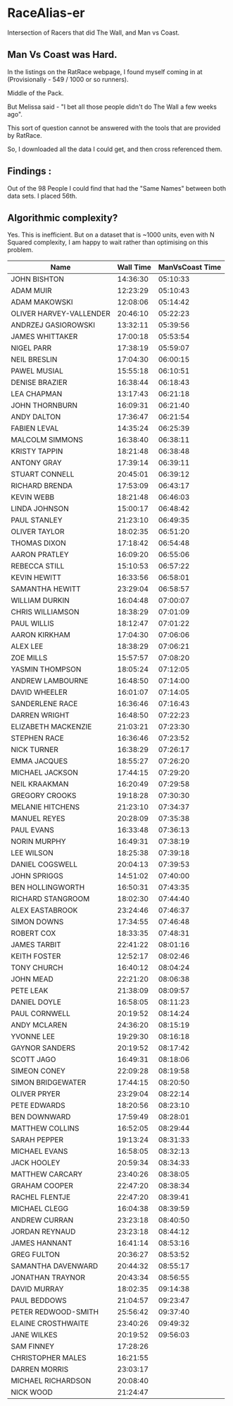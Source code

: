 # RaceAlias-er
Intersection of Racers that did The Wall, and Man vs Coast. 


## Man Vs Coast was Hard.
In the listings on the RatRace webpage, I found myself coming in at (Provisionally - 549 / 1000 or so runners). 

Middle of the Pack. 

But Melissa said - "I bet all those people didn't do The Wall a few weeks ago".

This sort of question cannot be answered with the tools that are provided by RatRace. 

So, I downloaded all the data I could get, and then cross referenced them.

## Findings : 
Out of the 98 People I could find that had the "Same Names" between both data sets. I placed 56th. 



## Algorithmic complexity? 
Yes. This is inefficient. But on a dataset that is ~1000 units, even with N Squared complexity, I am happy to wait rather than optimising on this problem. 


|Name| Wall Time | ManVsCoast Time|
| - | - | - |
|  JOHN BISHTON |  14:36:30 |  05:10:33 |
|  ADAM MUIR |  12:23:29 |  05:10:43 |
|  ADAM MAKOWSKI |  12:08:06 |  05:14:42 |
|  OLIVER HARVEY-VALLENDER |  20:46:10 |  05:22:23 |
|  ANDRZEJ GASIOROWSKI |  13:32:11 |  05:39:56 |
|  JAMES WHITTAKER |  17:00:18 |  05:53:54 |
|  NIGEL PARR |  17:38:19 |  05:59:07 |
|  NEIL BRESLIN |  17:04:30 |  06:00:15 |
|  PAWEL MUSIAL |  15:55:18 |  06:10:51 |
|  DENISE BRAZIER |  16:38:44 |  06:18:43 |
|  LEA CHAPMAN |  13:17:43 |  06:21:18 |
|  JOHN THORNBURN |  16:09:31 |  06:21:40 |
|  ANDY DALTON |  17:36:47 |  06:21:54 |
|  FABIEN LEVAL |  14:35:24 |  06:25:39 |
|  MALCOLM SIMMONS |  16:38:40 |  06:38:11 |
|  KRISTY TAPPIN |  18:21:48 |  06:38:48 |
|  ANTONY GRAY |  17:39:14 |  06:39:11 |
|  STUART CONNELL |  20:45:01 |  06:39:12 |
|  RICHARD BRENDA |  17:53:09 |  06:43:17 |
|  KEVIN WEBB |  18:21:48 |  06:46:03 |
|  LINDA JOHNSON |  15:00:17 |  06:48:42 |
|  PAUL STANLEY |  21:23:10 |  06:49:35 |
|  OLIVER TAYLOR |  18:02:35 |  06:51:20 |
|  THOMAS DIXON |  17:18:42 |  06:54:48 |
|  AARON PRATLEY |  16:09:20 |  06:55:06 |
|  REBECCA STILL |  15:10:53 |  06:57:22 |
|  KEVIN HEWITT |  16:33:56 |  06:58:01 |
|  SAMANTHA HEWITT |  23:29:04 |  06:58:57 |
|  WILLIAM DURKIN |  16:04:48 |  07:00:07 |
|  CHRIS WILLIAMSON |  18:38:29 |  07:01:09 |
|  PAUL WILLIS |  18:12:47 |  07:01:22 |
|  AARON KIRKHAM |  17:04:30 |  07:06:06 |
|  ALEX LEE |  18:38:29 |  07:06:21 |
|  ZOE MILLS |  15:57:57 |  07:08:20 |
|  YASMIN THOMPSON |  18:05:24 |  07:12:05 |
|  ANDREW LAMBOURNE |  16:48:50 |  07:14:00 |
|  DAVID WHEELER |  16:01:07 |  07:14:05 |
|  SANDERLENE RACE |  16:36:46 |  07:16:43 |
|  DARREN WRIGHT |  16:48:50 |  07:22:23 |
|  ELIZABETH MACKENZIE |  21:03:21 |  07:23:30 |
|  STEPHEN RACE |  16:36:46 |  07:23:52 |
|  NICK TURNER |  16:38:29 |  07:26:17 |
|  EMMA JACQUES |  18:55:27 |  07:26:20 |
|  MICHAEL JACKSON |  17:44:15 |  07:29:20 |
|  NEIL KRAAKMAN |  16:20:49 |  07:29:58 |
|  GREGORY CROOKS |  19:18:28 |  07:30:30 |
|  MELANIE HITCHENS |  21:23:10 |  07:34:37 |
|  MANUEL REYES |  20:28:09 |  07:35:38 |
|  PAUL EVANS |  16:33:48 |  07:36:13 |
|  NORIN MURPHY |  16:49:31 |  07:38:19 |
|  LEE WILSON |  18:25:38 |  07:39:18 |
|  DANIEL COGSWELL |  20:04:13 |  07:39:53 |
|  JOHN SPRIGGS |  14:51:02 |  07:40:00 |
|  BEN HOLLINGWORTH |  16:50:31 |  07:43:35 |
|  RICHARD STANGROOM |  18:02:30 |  07:44:40 |
|  ALEX EASTABROOK |  23:24:46 |  07:46:37 |
|  SIMON DOWNS |  17:34:55 |  07:46:48 |
|  ROBERT COX |  18:33:35 |  07:48:31 |
|  JAMES TARBIT |  22:41:22 |  08:01:16 |
|  KEITH FOSTER |  12:52:17 |  08:02:46 |
|  TONY CHURCH |  16:40:12 |  08:04:24 |
|  JOHN MEAD |  22:21:20 |  08:06:38 |
|  PETE LEAK |  21:38:09 |  08:09:57 |
|  DANIEL DOYLE |  16:58:05 |  08:11:23 |
|  PAUL CORNWELL |  20:19:52 |  08:14:24 |
|  ANDY MCLAREN |  24:36:20 |  08:15:19 |
|  YVONNE LEE |  19:29:30 |  08:16:18 |
|  GAYNOR SANDERS |  20:19:52 |  08:17:42 |
|  SCOTT JAGO |  16:49:31 |  08:18:06 |
|  SIMEON CONEY |  22:09:28 |  08:19:58 |
|  SIMON BRIDGEWATER |  17:44:15 |  08:20:50 |
|  OLIVER PRYER |  23:29:04 |  08:22:14 |
|  PETE EDWARDS |  18:20:56 |  08:23:10 |
|  BEN DOWNWARD |  17:59:49 |  08:28:01 |
|  MATTHEW COLLINS |  16:52:05 |  08:29:44 |
|  SARAH PEPPER |  19:13:24 |  08:31:33 |
|  MICHAEL EVANS |  16:58:05 |  08:32:13 |
|  JACK HOOLEY |  20:59:34 |  08:34:33 |
|  MATTHEW CARCARY |  23:40:26 |  08:38:05 |
|  GRAHAM COOPER |  22:47:20 |  08:38:34 |
|  RACHEL FLENTJE |  22:47:20 |  08:39:41 |
|  MICHAEL CLEGG |  16:04:38 |  08:39:59 |
|  ANDREW CURRAN |  23:23:18 |  08:40:50 |
|  JORDAN REYNAUD |  23:23:18 |  08:44:12 |
|  JAMES HANNANT |  16:41:14 |  08:53:16 |
|  GREG FULTON |  20:36:27 |  08:53:52 |
|  SAMANTHA DAVENWARD |  20:44:32 |  08:55:17 |
|  JONATHAN TRAYNOR |  20:43:34 |  08:56:55 |
|  DAVID MURRAY |  18:02:35 |  09:14:38 |
|  PAUL BEDDOWS |  21:04:57 |  09:23:47 |
|  PETER REDWOOD-SMITH |  25:56:42 |  09:37:40 |
|  ELAINE CROSTHWAITE |  23:40:26 |  09:49:32 |
|  JANE WILKES |  20:19:52 |  09:56:03 |
|  SAM FINNEY |  17:28:26 |   |
|  CHRISTOPHER MALES |  16:21:55 |   |
|  DARREN MORRIS |  23:03:17 |   |
|  MICHAEL RICHARDSON |  20:08:40 |   |
|  NICK WOOD |  21:24:47 |   |
